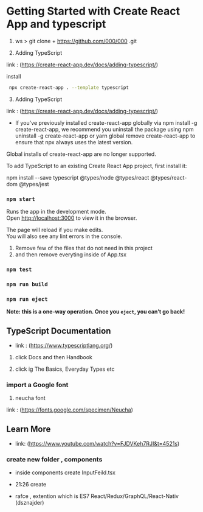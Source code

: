 # Getting Started with Create React App and typescript

1. ws > git clone + https://github.com/000/000 .git

2.  Adding TypeScript

link : (https://create-react-app.dev/docs/adding-typescript/)

install 

```bash
 npx create-react-app . --template typescript
```

3. Adding TypeScript

link : (https://create-react-app.dev/docs/adding-typescript/)

- If you've previously installed create-react-app globally via npm install -g create-react-app, we recommend you uninstall the package using npm uninstall -g create-react-app or yarn global remove create-react-app to ensure that npx always uses the latest version.

Global installs of create-react-app are no longer supported.

To add TypeScript to an existing Create React App project, first install it:

npm install --save typescript @types/node @types/react @types/react-dom @types/jest


### `npm start`

Runs the app in the development mode.\
Open [http://localhost:3000](http://localhost:3000) to view it in the browser.

The page will reload if you make edits.\
You will also see any lint errors in the console.


1. Remove few of the files that do not need in this project
2. and then remove everyting inside of App.tsx

### `npm test`



### `npm run build`


### `npm run eject`

**Note: this is a one-way operation. Once you `eject`, you can’t go back!**

## TypeScript Documentation
- link : (https://www.typescriptlang.org/)

1. click Docs and then Handbook

2. click ig  The Basics, Everyday Types etc


### import a Google font 

1. neucha font

link : (https://fonts.google.com/specimen/Neucha)


## Learn More

- link: (https://www.youtube.com/watch?v=FJDVKeh7RJI&t=4521s)


### create new folder , components 
- inside components create InputFeild.tsx 
- 21:26 create <InputFeild />


- rafce ,  extention which is ES7 React/Redux/GraphQL/React-Nativ (dsznajder)